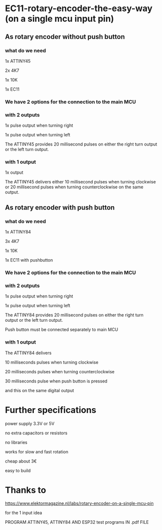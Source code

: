 # EC11-rotary-encoder-the-easy-way (on a single mcu input pin)

## As rotary encoder without push button

### what do we need

1x	ATTINY45

2x	4K7

1x	10K

1x 	EC11

### We have 2 options for the connection to the main MCU

### with 2 outputs

1x pulse output when turning right

1x pulse output when turning left

The ATTINY45 provides 20 millisecond pulses on either the right turn output or the left turn output.

### with 1 output

1x output

The ATTINY45 delivers either 10 millisecond pulses when turning clockwise or 20 millisecond pulses when turning counterclockwise on the same output.




## As rotary encoder with push button

### what do we need

1x	ATTINY84

3x	4K7

1x	10K

1x 	EC11 with pushbutton

### We have 2 options for the connection to the main MCU

### with 2 outputs

1x pulse output when turning right

1x pulse output when turning left

The ATTINY84 provides 20 millisecond pulses on either the right turn output or the left turn output.

Push button must be connected separately to main MCU

### with 1 output

The ATTINY84 delivers 

10 milliseconds pulses when turning clockwise

20 milliseconds pulses when turning counterclockwise

30 milliseconds pulse when push button is pressed

and this on the same digital output

# Further specifications

power supply 3.3V or 5V

no extra capacitors or resistors

no libraries

works for slow and fast rotation

cheap about 3€

easy to build

# Thanks to

https://www.elektormagazine.nl/labs/rotary-encoder-on-a-single-mcu-pin

for the 1 input idea



PROGRAM ATTINY45, ATTINY84 AND ESP32 test programs IN .pdf FILE
